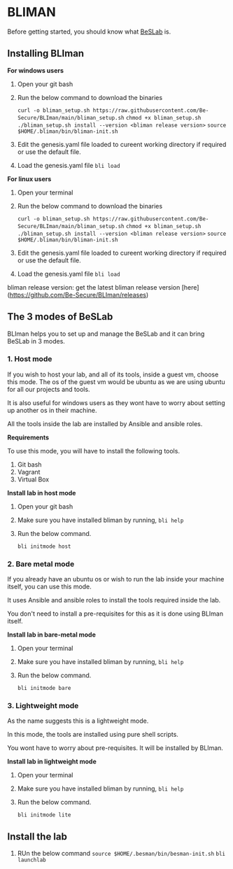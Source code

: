 # BLIMAN

Before getting started, you should know what [BeSLab](https://github.com/Be-Secure/BeSLab) is.

## Installing BLIman

**For windows users**

1. Open your git bash
2. Run the below command to download the binaries
   
   `curl -o bliman_setup.sh https://raw.githubusercontent.com/Be-Secure/BLIman/main/bliman_setup.sh`
   `chmod +x bliman_setup.sh`
   `./bliman_setup.sh install --version <bliman release version>`
   `source $HOME/.bliman/bin/bliman-init.sh`
3. Edit the genesis.yaml file loaded to cureent working directory if required or use the default file.
4. Load the genesis.yaml file
   `bli load`

**For linux users**

1. Open your terminal
2. Run the below command to download the binaries

   `curl -o bliman_setup.sh https://raw.githubusercontent.com/Be-Secure/BLIman/main/bliman_setup.sh`
   `chmod +x bliman_setup.sh`
   `./bliman_setup.sh install --version <bliman release version>`
   `source $HOME/.bliman/bin/bliman-init.sh`
3. Edit the genesis.yaml file loaded to cureent working directory if required or use the default file.
4. Load the genesis.yaml file
   `bli load`

bliman release version: get the latest bliman release version [here] (https://github.com/Be-Secure/BLIman/releases)

## The 3 modes of BeSLab

BLIman helps you to set up and manage the BeSLab and it can bring BeSLab in 3 modes.

### 1. Host mode

If you wish to host your lab, and all of its tools, inside a guest vm, choose this mode. The os of the guest vm would be ubuntu as we are using ubuntu for all our projects and tools.

It is also useful for windows users as they wont have to worry about setting up another os in their machine.

All the tools inside the lab are installed by Ansible and ansible roles.

**Requirements**

To use this mode, you will have to install the following tools.

1. Git bash
2. Vagrant
3. Virtual Box

**Install lab in host mode**

1. Open your git bash
2. Make sure you have installed bliman by running, `bli help`

3. Run the below command.

   `bli initmode host`


### 2. Bare metal mode

If you already have an ubuntu os or wish to run the lab inside your machine itself, you can use this mode. 

It uses Ansible and ansible roles to install the tools required inside the lab.

You don't need to install a pre-requisites for this as it is done using BLIman itself.

**Install lab in bare-metal mode**

1. Open your terminal
2. Make sure you have installed bliman by running, `bli help`

3. Run the below command.

   `bli initmode bare`

### 3. Lightweight mode

As the name suggests this is a lightweight mode.

In this mode, the tools are installed using pure shell scripts.

You wont have to worry about pre-requisites. It will be installed by BLIman.

**Install lab in lightweight mode**

1. Open your terminal
2. Make sure you have installed bliman by running, `bli help`

3. Run the below command.

   `bli initmode lite`

## Install the lab

1. RUn the below command
   `source $HOME/.besman/bin/besman-init.sh`
   `bli launchlab`
